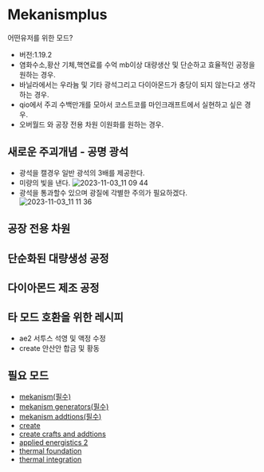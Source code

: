 # Mekanismplus
어떤유저를 위한 모드?
- 버전:1.19.2
- 염화수소,황산 기체,핵연료를 수억 mb이상 대량생산 및 단순하고 효율적인 공정을 원하는 경우.
- 바닐라에서는 우라늄 및 기타 광석그리고 다이아몬드가 충당이 되지 않는다고 생각하는 경우.
- qio에서 주괴 수백만개를 모아서 코스트코를 마인크래프트에서 실현하고 싶은 경우.
- 오버월드 와 공장 전용 차원 이원화를 원하는 경우.
## 새로운 주괴개념 - 공명 광석
- 광석을 캘경우 일반 광석의 3배를 제공한다.
- 미량의 빛을 낸다.
![2023-11-03_11 09 44](https://github.com/MDFDthejake/Mekanismplus/assets/149676229/193c145a-86a3-464e-b8f8-212083c2390c)
- 광석을 통과할수 있으며 광질에 각별한 주의가 필요하겠다.
![2023-11-03_11 11 36](https://github.com/MDFDthejake/Mekanismplus/assets/149676229/20c4eb62-39c1-41f1-83a3-3486a21e470c)
## 공장 전용 차원
## 단순화된 대량생성 공정
## 다이아몬드 제조 공정
## 타 모드 호환을 위한 레시피
- ae2 서투스 석영 및 액정 수정
- create 안산안 합금 및 황동
## 필요 모드
- [mekanism(필수)](https://www.curseforge.com/minecraft/mc-mods/mekanism)
- [mekanism generators(필수)](https://www.curseforge.com/minecraft/mc-mods/mekanism-generators)
- [mekanism addtions(필수)](https://www.curseforge.com/minecraft/mc-mods/mekanism-additions)
- [create](https://www.curseforge.com/minecraft/mc-mods/create)
- [create crafts and addtions](https://www.curseforge.com/minecraft/mc-mods/createaddition)
- [applied energistics 2](https://www.curseforge.com/minecraft/mc-mods/applied-energistics-2)
- [thermal foundation](https://www.curseforge.com/minecraft/mc-mods/thermal-foundation)
- [thermal integration](https://www.curseforge.com/minecraft/mc-mods/thermal-integration)

